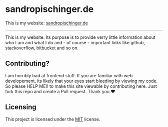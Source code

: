 # sandropischinger.de
This is my website: [sandropischinger.de](https://sandropischinger.de/)

---
This is my website. Its purpose is to provide verry little information about who I am and what I
do and - of course - important links like github, stackoverflow, bitbucket and so on.

Contributing?
---
I am horribly bad at frontend stuff. If you are familiar with web developement, its likely that your eyes start bleeding
by viewing my code. So please HELP ME!! to make this site viewable by contributing here.
Just fork this repo and create a Pull request. Thank you :heart:

Licensing
---
This project is licensed under the [MIT](/LICENSE) license.
